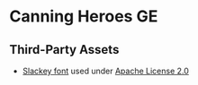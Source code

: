 # Canning Heroes GE


## Third-Party Assets

- [Slackey font](https://fonts.google.com/specimen/Slackey) used under [Apache License 2.0](http://www.apache.org/licenses/LICENSE-2.0)